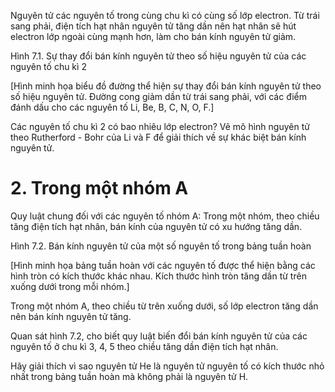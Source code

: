 Nguyên tử các nguyên tố trong cùng chu kì có cùng số lớp electron. Từ trái sang phải, điện tích hạt nhân nguyên tử tăng dần nên hạt nhân sẽ hút electron lớp ngoài cùng mạnh hơn, làm cho bán kính nguyên tử giảm.

Hình 7.1. Sự thay đổi bán kính nguyên tử theo số hiệu nguyên tử của các nguyên tố chu kì 2

[Hình minh họa biểu đồ đường thể hiện sự thay đổi bán kính nguyên tử theo số hiệu nguyên tử. Đường cong giảm dần từ trái sang phải, với các điểm đánh dấu cho các nguyên tố Li, Be, B, C, N, O, F.]

Các nguyên tố chu kì 2 có bao nhiêu lớp electron? Vẽ mô hình nguyên tử theo Rutherford - Bohr của Li và F để giải thích về sự khác biệt bán kính nguyên tử.

# 2. Trong một nhóm A

Quy luật chung đối với các nguyên tố nhóm A: Trong một nhóm, theo chiều tăng điện tích hạt nhân, bán kính của nguyên tử có xu hướng tăng dần.

Hình 7.2. Bán kính nguyên tử của một số nguyên tố trong bảng tuần hoàn

[Hình minh họa bảng tuần hoàn với các nguyên tố được thể hiện bằng các hình tròn có kích thước khác nhau. Kích thước hình tròn tăng dần từ trên xuống dưới trong mỗi nhóm.]

Trong một nhóm A, theo chiều từ trên xuống dưới, số lớp electron tăng dần nên bán kính nguyên tử tăng.

Quan sát hình 7.2, cho biết quy luật biến đổi bán kính nguyên tử của các nguyên tố ở chu kì 3, 4, 5 theo chiều tăng dần điện tích hạt nhân.

Hãy giải thích vì sao nguyên tử He là nguyên tử nguyên tố có kích thước nhỏ nhất trong bảng tuần hoàn mà không phải là nguyên tử H.